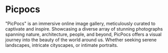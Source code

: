 # Picpocs
"PicPocs" is an immersive online image gallery, meticulously curated to captivate and inspire. Showcasing a diverse array of stunning photographs spanning nature, architecture, people, and beyond, PicPocs offers a visual journey into the beauty of the world around us. Whether seeking serene landscapes, intricate cityscapes, or intimate portraits.
